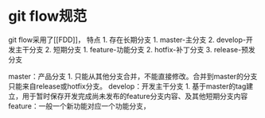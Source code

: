 # git flow规范
git flow采用了[[FDD]]，
特点
	1. 存在长期分支
		1. master-主分支
		2. develop-开发主干分支
	2. 短期分支
		1. feature-功能分支
		2. hotfix-补丁分支
		3. release-预发分支

master：产品分支
	1. 只能从其他分支合并，不能直接修改。合并到master的分支只能来自release或hotfix分支。
develop：开发主干分支
	1. 基于master的tag建立，用于暂时保存开发完成尚未发布的feature分支内容、及其他短期分支内容
feature：一般一个新功能对应一个功能分支，